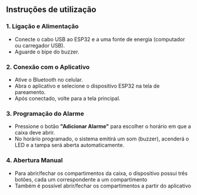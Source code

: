 
## Instruções de utilização

### 1. Ligação e Alimentação

- Conecte o cabo USB ao ESP32 e a uma fonte de energia (computador ou carregador USB).  
- Aguarde o bipe do buzzer.

### 2. Conexão com o Aplicativo

- Ative o Bluetooth no celular.  
- Abra o aplicativo e selecione o dispositivo ESP32 na tela de pareamento.  
- Após conectado, volte para a tela principal.

### 3. Programação do Alarme

- Pressione o botão **"Adicionar Alarme"** para escolher o horário em que a caixa deve abrir.  
- No horário programado, o sistema emitirá um som (buzzer), acenderá o LED e a tampa será aberta automaticamente.

### 4. Abertura Manual

- Para abrir/fechar os compartimentos da caixa, o dispositivo possui três botões, cada um correspondente a um compartimento
- Também é possível abrir/fechar os compartimentos a partir do aplicativo
